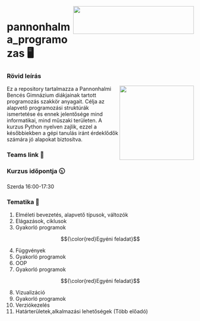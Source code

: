 
<img align="right" width="325" height="75" src="https://apatsagisorfozde.hu/assets/img/final/00_silhouette_transparent.png">

# pannonhalma_programozas 🖥️
### Rövid leírás
<img align="right" width="200" height="200" src="https://static-00.iconduck.com/assets.00/python-icon-2026x2048-1awro7y4.png">
Ez a repository tartalmazza a Pannonhalmi Bencés Gimnázium diákjainak tartott programozás szakkör anyagait. 
Célja az alapvető programozási struktúrák ismertetése és ennek jelentősége mind informatikai, mind műszaki területen.
A kurzus Python nyelven zajlik, ezzel a későbbiekben a gépi tanulás iránt érdeklődők számára jó alapokat biztosítva.

### Teams link 👥
### Kurzus időpontja 🕥
Szerda 16:00-17:30

### Tematika 📅
1. Elméleti bevezetés, alapvető típusok, változók
2. Elágazások, ciklusok
3. Gyakorló programok
   
$${\color{red}Egyéni  feladat}$$

4. Függvények
5. Gyakorló programok
6. OOP
7. Gyakorló programok
   
$${\color{red}Egyéni  feladat}$$

8. Vizualizáció
9. Gyakorló programok
10. Verziókezelés
11. Határterületek,alkalmazási lehetőségek (Több előadó)


